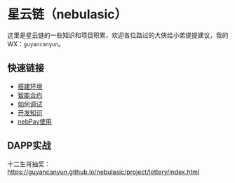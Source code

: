 
# 星云链（nebulasic）
这里是星云链的一些知识和项目积累，欢迎各位路过的大侠给小弟提提建议，我的WX：`guyancanyun`。
## 快速链接
+ [搭建环境](https://github.com/guyancanyun/nebulasic/blob/master/environment.md)
+ [智能合约](https://github.com/guyancanyun/nebulasic/blob/master/develop.md)
+ [如何调试](https://github.com/guyancanyun/nebulasic/blob/master/debug.md)
+ [开发知识](https://github.com/guyancanyun/nebulasic/blob/master/learn.md)
+ [nebPay使用](https://github.com/guyancanyun/nebulasic/blob/master/nebPay.md)
## DAPP实战
十二生肖抽奖：https://guyancanyun.github.io/nebulasic/project/lottery/index.html







